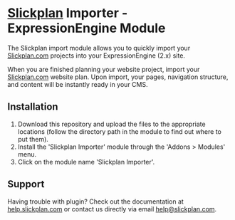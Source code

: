 # [Slickplan](http://slickplan.com) Importer - ExpressionEngine Module

The Slickplan import module allows you to quickly import your [Slickplan.com](http://slickplan.com) projects into your ExpressionEngine (2.x) site.

When you are finished planning your website project, import your [Slickplan.com](http://slickplan.com) website plan. Upon import, your pages, navigation structure, and content will be instantly ready in your CMS.

## Installation

1. Download this repository and upload the files to the appropriate locations (follow the directory path in the module to find out where to put them).
2. Install the 'Slickplan Importer' module through the 'Addons > Modules' menu.
3. Click on the module name 'Slickplan Importer'.

## Support

Having trouble with plugin? Check out the documentation at [help.slickplan.com](http://help.slickplan.com/) or contact us directly via email [help@slickplan.com](mailto:help@slickplan.com).